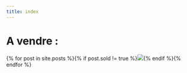 ```yaml
---
title: index
---
```

# A vendre :

{% for post in site.posts %}{% if post.sold != true %}<img src="{{ site.baseurl }}/assets/{{ post.permalink }}.png" />{% endif %}{% endfor %}
